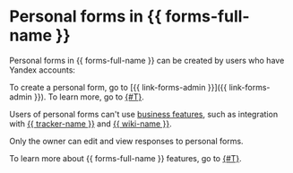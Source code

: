 # Personal forms in {{ forms-full-name }}

Personal forms in {{ forms-full-name }} can be created by users who have Yandex accounts:

To create a personal form, go to [{{ link-forms-admin }}]({{ link-forms-admin }}). To learn more, go to [{#T}](quick-guide.md).




Users of personal forms can't use [business features](forms-for-org.md#business-features), such as integration with [{{ tracker-name }}](create-task.md) and [{{ wiki-name }}](send-wiki.md).

Only the owner can edit and view responses to personal forms.

To learn more about {{ forms-full-name }} features, go to [{#T}](overview.md).

